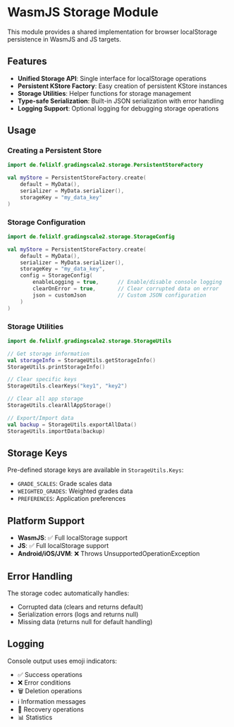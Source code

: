 # WasmJS Storage Module

This module provides a shared implementation for browser localStorage persistence in WasmJS and JS targets.

## Features

- **Unified Storage API**: Single interface for localStorage operations
- **Persistent KStore Factory**: Easy creation of persistent KStore instances
- **Storage Utilities**: Helper functions for storage management
- **Type-safe Serialization**: Built-in JSON serialization with error handling
- **Logging Support**: Optional logging for debugging storage operations

## Usage

### Creating a Persistent Store

```kotlin
import de.felixlf.gradingscale2.storage.PersistentStoreFactory

val myStore = PersistentStoreFactory.create(
    default = MyData(),
    serializer = MyData.serializer(),
    storageKey = "my_data_key"
)
```

### Storage Configuration

```kotlin
import de.felixlf.gradingscale2.storage.StorageConfig

val myStore = PersistentStoreFactory.create(
    default = MyData(),
    serializer = MyData.serializer(),
    storageKey = "my_data_key",
    config = StorageConfig(
        enableLogging = true,      // Enable/disable console logging
        clearOnError = true,       // Clear corrupted data on error
        json = customJson          // Custom JSON configuration
    )
)
```

### Storage Utilities

```kotlin
import de.felixlf.gradingscale2.storage.StorageUtils

// Get storage information
val storageInfo = StorageUtils.getStorageInfo()
StorageUtils.printStorageInfo()

// Clear specific keys
StorageUtils.clearKeys("key1", "key2")

// Clear all app storage
StorageUtils.clearAllAppStorage()

// Export/Import data
val backup = StorageUtils.exportAllData()
StorageUtils.importData(backup)
```

## Storage Keys

Pre-defined storage keys are available in `StorageUtils.Keys`:
- `GRADE_SCALES`: Grade scales data
- `WEIGHTED_GRADES`: Weighted grades data
- `PREFERENCES`: Application preferences

## Platform Support

- **WasmJS**: ✅ Full localStorage support
- **JS**: ✅ Full localStorage support
- **Android/iOS/JVM**: ❌ Throws UnsupportedOperationException

## Error Handling

The storage codec automatically handles:
- Corrupted data (clears and returns default)
- Serialization errors (logs and returns null)
- Missing data (returns null for default handling)

## Logging

Console output uses emoji indicators:
- ✅ Success operations
- ❌ Error conditions
- 🗑️ Deletion operations
- ℹ️ Information messages
- 🔧 Recovery operations
- 📊 Statistics